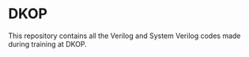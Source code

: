 # DKOP
This repository contains all the Verilog and System Verilog codes made during training at DKOP.
